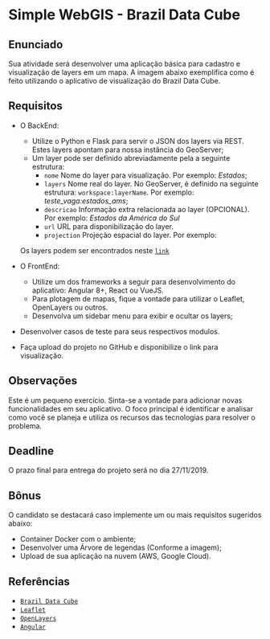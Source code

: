 # Simple WebGIS - Brazil Data Cube

## Enunciado

Sua atividade será desenvolver uma aplicação básica para cadastro e visualização de layers em um mapa. A imagem abaixo exemplifica como é feito utilizando o aplicativo de visualização do Brazil Data Cube.

## Requisitos

- O BackEnd:
  - Utilize o Python e Flask para servir o JSON dos layers via REST. Estes layers apontam para nossa instância do GeoServer;
  - Um layer pode ser definido abreviadamente pela a seguinte estrutura:
    * `nome` Nome do layer para visualização. Por exemplo: *Estados*;
    * `layers` Nome real do layer. No GeoServer, é definido na seguinte estrutura: `workspace:layerName`. Por exemplo: *teste_vaga:estados_ams*;
    * `descricao` Informação extra relacionada ao layer (OPCIONAL). Por exemplo: *Estados da América do Sul*
    * `url` URL para disponibilização do layer.
    * `projection` Projeção espacial do layer. Por exemplo:

   Os layers podem ser encontrados neste [`link`](https://github.com/brazil-data-cube/test-dev/blob/master/layers.json)

- O FrontEnd:
  - Utilize um dos frameworks a seguir para desenvolvimento do aplicativo: Angular 8+, React ou VueJS.
  - Para plotagem de mapas, fique a vontade para utilizar o Leaflet, OpenLayers ou outros.
  - Desenvolva um sidebar menu para exibir e ocultar os layers;

- Desenvolver casos de teste para seus respectivos modulos.

- Faça upload do projeto no GitHub e disponibilize o link para visualização.

## Observações

Este é um pequeno exercício. Sinta-se a vontade para adicionar novas funcionalidades em seu aplicativo. O foco principal é identificar e analisar como você se planeja e utiliza os recursos das tecnologias para resolver o problema.

## Deadline

O prazo final para entrega do projeto será no dia 27/11/2019.

## Bônus

O candidato se destacará caso implemente um ou mais requisitos sugeridos abaixo:

- Container Docker com o ambiente;
- Desenvolver uma Árvore de legendas (Conforme a imagem);
- Upload de sua aplicação na nuvem (AWS, Google Cloud).

## Referências

- [`Brazil Data Cube`](http://www.brazildatacube.org)
- [`Leaflet`](https://leafletjs.com/)
- [`OpenLayers`](https://openlayers.org/)
- [`Angular`](https://angular.io/)
